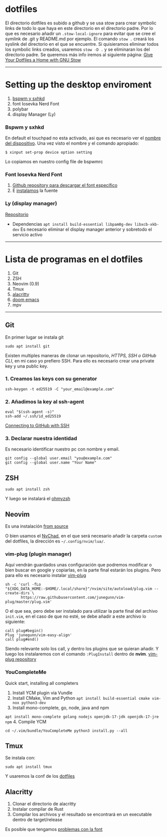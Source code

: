 # dotfiles
El directorio dotfiles es subido a github y se usa stow para crear symbolic links de todo lo que haya en este directorio en el directorio padre. Por lo que es necesario añadir un `.stow-local-ignore` para evitar que se cree el symlink de .git y README.md por ejemplo.
El comando `stow .` creará los syslink del directorio en el que se encuentre. Si quisieramos eliminar todos los symbolic links creados, usaremos `stow -D .` y se eliminaran los del directorio padre. Se queremos más info iremos al siguiente página: 
[Give Your Dotfiles a Home with GNU Stow](https://www.youtube.com/watch?v=CxAT1u8G7is)

---
# Setting up the desktop enviroment
1. [bspwm y sxhkd](https://www.maketecheasier.com/install-configure-bspwm/)
2. font Iosevka Nerd Font
3. polybar
4. display Manager (Ly)

### Bspwm y sxhkd
En default el touchpad no esta activado, asi que es necesario ver el [nombre del dispositivo](https://wiki.archlinux.org/title/Libinput#Via_xinput). Una vez visto el nombre y el comando apropiado:
```
$ xinput set-prop device option setting
```
Lo copiamos en nuestro config file de bspwmrc

### Font Iosevka Nerd Font
1. [Github repository para descargar el font específico](https://github.com/ryanoasis/nerd-fonts/releases)
2. E [instalamos](https://www.internalpointers.com/post/install-new-fonts-linux-command-line) la fuente 

### Ly (display manager)
[Repositorio](https://github.com/fairyglade/ly)
- Dependencias
``
apt install build-essential libpam0g-dev libxcb-xkb-dev
``
Es necesario eliminar el display manager anterior y sobretodo el servicio activo

---
# Lista de programas en el dotfiles
1. Git
2. ZSH
3. Neovim (0.9)
4. Tmux
5. [alacritty](https://github.com/alacritty/alacritty/blob/master/INSTALL.md#install-the-rust-compiler-with-rustup)
6. [doom emacs](https://github.com/doomemacs/doomemacs#install)
7. mpv

---
## Git
En primer lugar se instala git
```
sudo apt install git
```
Existen multiples maneras de clonar un repositorio, *HTTPS, SSH o GitHub CLI*, en mi caso yo prefiero SSH. Para ello es necesario crear una private key y una public key.
### 1. Creamos las keys con su generator
```
ssh-keygen -t ed25519 -C "your_email@example.com"
```
### 2. Añadimos la key al ssh-agent
```
eval "$(ssh-agent -s)"
ssh-add ~/.ssh/id_ed25519
```
[Connecting to GitHub with SSH](https://docs.github.com/en/authentication/connecting-to-github-with-ssh)
### 3. Declarar nuestra identidad
Es necesario identificar nuestro pc con nombre y email.
```
git config --global user.email "you@example.com"
git config --global user.name "Your Name"
```

## ZSH
```
sudo apt install zsh
```
Y luego se instalará el [ohmyzsh](https://ohmyz.sh/#install)

## Neovim
Es una instalación [from source](https://github.com/neovim/neovim/wiki/Building-Neovim)

O bien usamos el [NvChad](https://nvchad.com/docs/quickstart/install), en el que será necesario añadir la carpeta `custom` del dotfiles, la dirección es `~/.config/nvim/lua/`.

### vim-plug (plugin manager)
Aquí vendrán guardados unas configuración que podremos modificar o bien buscar en google y copiarlas, en la parte final estarán los plugins.
Pero para ello es necesario instalar [vim-plug](https://github.com/junegunn/vim-plug)
```
sh -c 'curl -fLo "${XDG_DATA_HOME:-$HOME/.local/share}"/nvim/site/autoload/plug.vim --create-dirs \
       https://raw.githubusercontent.com/junegunn/vim-plug/master/plug.vim'
```
O el que sea, pero debe ser instalado para utilizar la parte final del archivo `init.vim`, en el caso de que no esté, se debe añadir a este archivo lo siguiente:

```
call plug#begin()
Plug 'junegunn/vim-easy-align'
call plug#end()
```

Siendo relevante solo los call, y dentro los plugins que se quieran añadir. Y luego los instalaremos con el comando `:PlugInstall` dentro de **nvim**. [vim-plug repository](https://github.com/junegunn/vim-plug)

### YouCompleteMe
Quick start, installing all completers
1. Install YCM plugin via Vundle
2. Install CMake, Vim and Python
``
apt install build-essential cmake vim-nox python3-dev
``
3. Install mono-complete, go, node, java and npm

``
apt install mono-complete golang nodejs openjdk-17-jdk openjdk-17-jre npm
``
4. Compile YCM

``
cd ~/.vim/bundle/YouCompleteMe
python3 install.py --all
``

## Tmux
Se instala con: 
```
sudo apt install tmux
```
Y usaremos la conf de los [dotfiles](https://github.com/hernanvqt/dotfiles)


## Alacritty
1. Clonar el directorio de alacritty
2. Instalar compilar de Rust
3. Compilar los archivos y el resultado se encontrará en un executable dentro de target/release

Es posible que tengamos [problemas con la font](https://www.behova.net/fonts-in-alacritty/)


